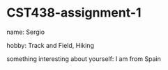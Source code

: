 # CST438-assignment-1

name: Sergio

hobby: Track and Field, Hiking

something interesting about yourself: I am from Spain
    
